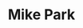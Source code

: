 ---
pid: mx213
title: Mike Park
location_transcription: Walnut St. 5439
coordinates: "[-75.2328537, 39.957858]"
zipcode: '19137'
gen_neighborhood: River Wards
neighborhood: Bridesburg
outside_phl: 
age: '2'
age_range: "<6"
instagram: 
image_file_name: mx_213.jpg
proposal_transcription: 
topic: Animals
topic_summary: '0'
type: Park
keywords_other: 
credit: Bless
image_labels: 
twitter: 
facebook: 
permalink: "/monuments/mx213/"
layout: item-page
---